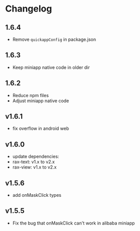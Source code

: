 # Changelog

## 1.6.4

- Remove `quickappConfig` in package.json

## 1.6.3

- Keep miniapp native code in older dir

## 1.6.2

- Reduce npm files
- Adjust miniapp native code

## v1.6.1

- fix overflow in android web

## v1.6.0

- update dependencies:
- rax-text: v1.x to v2.x
- rax-view: v1.x to v2.x
  
## v1.5.6

- add onMaskClick types

## v1.5.5

- Fix the bug that onMaskClick can't work in alibaba miniapp
